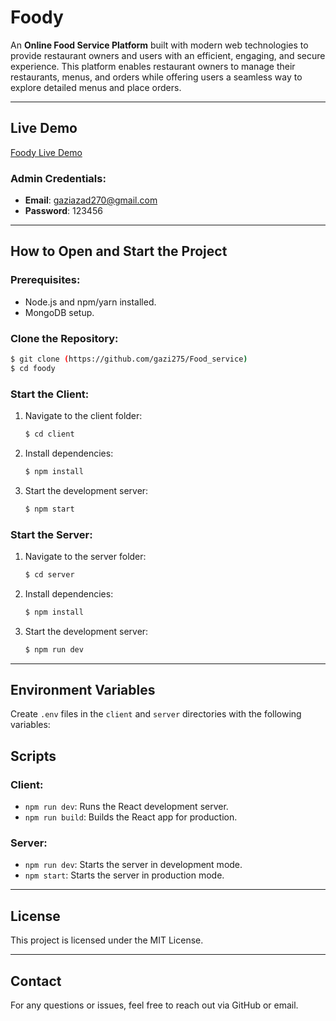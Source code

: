 # Foody

An **Online Food Service Platform** built with modern web technologies to provide restaurant owners and users with an efficient, engaging, and secure experience. This platform enables restaurant owners to manage their restaurants, menus, and orders while offering users a seamless way to explore detailed menus and place orders.

---

## Live Demo
[Foody Live Demo](https://foody-service.vercel.app/) 
### Admin Credentials:
- **Email**: gaziazad270@gmail.com
- **Password**: 123456

---

## How to Open and Start the Project

### Prerequisites:
- Node.js and npm/yarn installed.
- MongoDB setup.

### Clone the Repository:
```bash
$ git clone (https://github.com/gazi275/Food_service)
$ cd foody
```

### Start the Client:
1. Navigate to the client folder:
   ```bash
   $ cd client
   ```
2. Install dependencies:
   ```bash
   $ npm install
   ```
3. Start the development server:
   ```bash
   $ npm start
   ```

### Start the Server:
1. Navigate to the server folder:
   ```bash
   $ cd server
   ```
2. Install dependencies:
   ```bash
   $ npm install
   ```
3. Start the development server:
   ```bash
   $ npm run dev
   ```

---

## Environment Variables

Create `.env` files in the `client` and `server` directories with the following variables:




## Scripts

### Client:
- `npm run dev`: Runs the React development server.
- `npm run build`: Builds the React app for production.

### Server:
- `npm run dev`: Starts the server in development mode.
- `npm start`: Starts the server in production mode.

---

## License

This project is licensed under the MIT License.

---

## Contact

For any questions or issues, feel free to reach out via GitHub or email.
